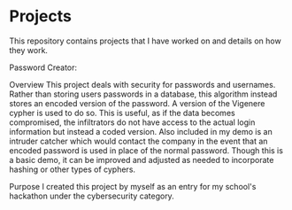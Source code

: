 # Projects
This repository contains projects that I have worked on and details on how they work.





Password Creator:

Overview 
This project deals with security for passwords and usernames. Rather than storing users passwords in a database, this algorithm instead stores an encoded version of the password. A version of the Vigenere cypher is used to do so. This is useful, as if the data becomes compromised, the infiltrators do not have access to the actual login information but instead a coded version. Also included in my demo is an intruder catcher which would contact the company in the event that an encoded password is used in place of the normal password. Though this is a basic demo, it can be improved and adjusted as needed to incorporate hashing or other types of cyphers.

Purpose
I created this project by myself as an entry for my school's hackathon under the cybersecurity category.
